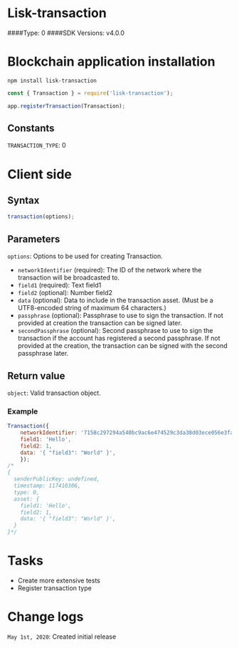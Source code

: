 # Lisk-transaction
####Type: 0
####SDK Versions: v4.0.0

# Blockchain application installation
`npm install lisk-transaction`

```javascript
const { Transaction } = require('lisk-transaction');

app.registerTransaction(Transaction);
```

## Constants
`TRANSACTION_TYPE`: 0

# Client side
## Syntax
```javascript
transaction(options);
```

## Parameters
`options`: Options to be used for creating Transaction.
- `networkIdentifier` (required): The ID of the network where the transaction will be broadcasted to.
- `field1` (required): Text field1
- `field2` (optional): Number field2
- `data` (optional): Data to include in the transaction asset. (Must be a UTF8-encoded string of maximum 64 characters.)
- `passphrase` (optional): Passphrase to use to sign the transaction. If not provided at creation the transaction can be signed later.
- `secondPassphrase` (optional): Second passphrase to use to sign the transaction if the account has registered a second passphrase. If not provided at the creation, the transaction can be signed with the second passphrase later.

## Return value
`object`: Valid transaction object.

### Example
```javascript
Transaction({
    networkIdentifier: '7158c297294a540bc9ac6e474529c3da38d03ece056e3fa2d98141e6ec54132d',
    field1: 'Hello',
    field2: 1,
    data: '{ "field3": "World" }',
    });
/*
{
  senderPublicKey: undefined,
  timestamp: 117410306,
  type: 0,
  asset: {
    field1: 'Hello',
    field2: 1,
    data: '{ "field3": "World" }',
  }
}*/
```

# Tasks
- Create more extensive tests
- Register transaction type

# Change logs
`May 1st, 2020`: Created initial release
